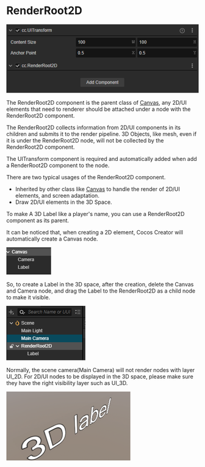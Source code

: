# RenderRoot2D 

![renedertoot2d.png](./renderroot2d/renedertoot2d.png)

The RenderRoot2D component is the parent class of [Canvas](./canvas.md), any 2D/UI elements that need to renderer should be attached under a node with the RenderRoot2D component.

The RenderRoot2D collects information from 2D/UI components in its children and submits it to the render pipeline. 3D Objects, like mesh, even if it is under the RenderRoot2D node, will not be collected by the RenderRoot2D component.

The UITransform component is required and automatically added when add a RenderRoot2D component to the node.

There are two typical usages of the RenderRoot2D component.

- Inherited by other class like [Canvas](./canvas.md) to handle the render of 2D/UI elements, and screen adaptation.
- Draw 2D/UI elements in the 3D Space.

To make A 3D Label like a player's name, you can use a RenderRoot2D component as its parent.

It can be noticed that, when creating a 2D element, Cocos Creator will automatically create a Canvas node.

![canvas-label.png](./renderroot2d/canvas-label.png)

So, to create a Label in the 3D space, after the creation, delete the Canvas and Camera node, and drag the Label to the RenderRoot2D as a child node to make it visible.

![3dui.png](./renderroot2d/3dui.png)

Normally, the scene camera(Main Camera) will not render nodes with layer UI_2D. For 2D/UI nodes to be displayed in the 3D space, please make sure they have the right visibility layer such as UI_3D.

![preview.png](./renderroot2d/preview.png)
